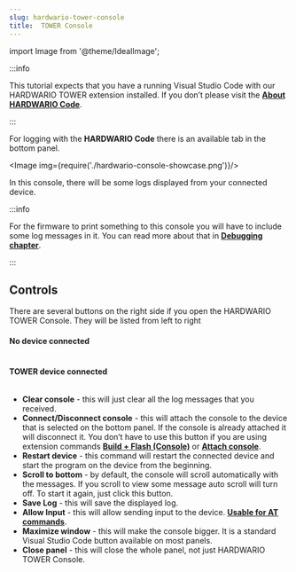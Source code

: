 ```yaml
---
slug: hardwario-tower-console
title:  TOWER Console
---
```

import Image from '@theme/IdealImage';

:::info

This tutorial expects that you have a running Visual Studio Code with our HARDWARIO TOWER extension installed. If you don’t please visit the [**About HARDWARIO Code**](./about-hardwario-code.md).

:::

For logging with the **HARDWARIO Code** there is an available tab in the bottom panel.

<Image img={require('./hardwario-console-showcase.png')}/>
<br />

In this console, there will be some logs displayed from your connected device.

:::info

For the firmware to print something to this console you will have to include some log messages in it. You can read more about that in [**Debugging chapter**](./firmware-debugging.md).

:::

## Controls

There are several buttons on the right side if you open the HARDWARIO TOWER Console. They will be listed from left to right

<div class="container">
  <div class="row">
    <div class="col col--3">
      <h4>No device connected</h4>
      <div><Image img={require('./console-commands-disconnected.png')}/></div>
    </div>
    <div class="col col--3">
      <h4>TOWER device connected</h4>
      <div><Image img={require('./console-commands-connected.png')}/></div>
    </div>
  </div>
</div>


- **Clear console** - this will just clear all the log messages that you received.
- **Connect/Disconnect console** - this will attach the console to the device that is selected on the bottom panel. If the console is already attached it will disconnect it. You don’t have to use this button if you are using extension commands [**Build + Flash (Console)**](./hardwario-extension-tutorial.md#build--flash-console) or [**Attach console**](./hardwario-extension-tutorial.md#attach-console).
- **Restart device** - this command will restart the connected device and start the program on the device from the beginning.
- **Scroll to bottom** - by default, the console will scroll automatically with the messages. If you scroll to view some message auto scroll will turn off. To start it again, just click this button.
- **Save Log** - this will save the displayed log.
- **Allow Input** - this will allow sending input to the device. [**Usable for AT commands**](../radio-communication/lora-at-commands.md).
- **Maximize window** - this will make the console bigger. It is a standard Visual Studio Code button available on most panels.
- **Close panel** - this will close the whole panel, not just HARDWARIO TOWER Console.
